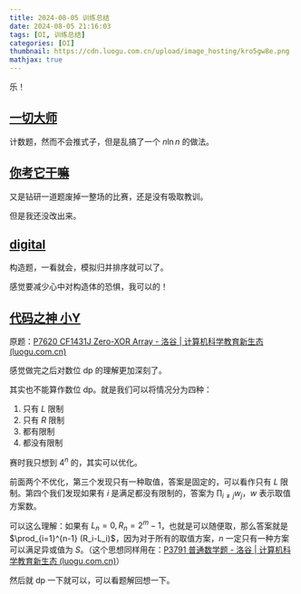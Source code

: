 ```yaml
---
title: 2024-08-05 训练总结
date: 2024-08-05 21:16:03
tags: [OI, 训练总结]
categories: [OI]
thumbnail: https://cdn.luogu.com.cn/upload/image_hosting/kro5gw8e.png
mathjax: true
---
```


乐！

## [一切大师](https://gmoj.net/senior/#contest/show/4181/0)

计数题，然而不会推式子，但是乱搞了一个 $n\ln n$ 的做法。

## [你考它干嘛](https://gmoj.net/senior/#contest/show/4181/1)

又是钻研一道题废掉一整场的比赛，还是没有吸取教训。

但是我还没改出来。

## [digital](https://gmoj.net/senior/#contest/show/4181/2)

构造题，一看就会，模拟归并排序就可以了。

感觉要减少心中对构造体的恐惧，我可以的！

## [代码之神 小Y](https://gmoj.net/senior/#contest/show/4181/3) 

原题：[P7620 CF1431J Zero-XOR Array - 洛谷 | 计算机科学教育新生态 (luogu.com.cn)](https://www.luogu.com.cn/problem/P7620)

感觉做完之后对数位 dp 的理解更加深刻了。

其实也不能算作数位 dp。就是我们可以将情况分为四种：

1. 只有 $L$ 限制
2. 只有 $R$ 限制
3. 都有限制
4. 都没有限制

赛时我只想到 $4^n$ 的，其实可以优化。

前面两个不优化，第三个发现只有一种取值，答案是固定的，可以看作只有 $L$ 限制。第四个我们发现如果有 $i$ 是满足都没有限制的，答案为 $\prod_{i\neq j} w_j$，$w$ 表示取值方案数。

可以这么理解：如果有 $L_{n}=0,R_{n}=2^m-1$，也就是可以随便取，那么答案就是 $\prod_{i=1}^{n-1} (R_i-L_i)$，因为对于所有的取值方案，$n$ 一定只有一种方案可以满足异或值为 $S$。（这个思想同样用在：[P3791 普通数学题 - 洛谷 | 计算机科学教育新生态 (luogu.com.cn)](https://www.luogu.com.cn/problem/P3791)）

然后就 dp 一下就可以，可以看题解回想一下。